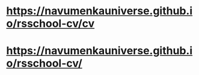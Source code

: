 # https://navumenkauniverse.github.io/rsschool-cv/cv
# https://navumenkauniverse.github.io/rsschool-cv/
